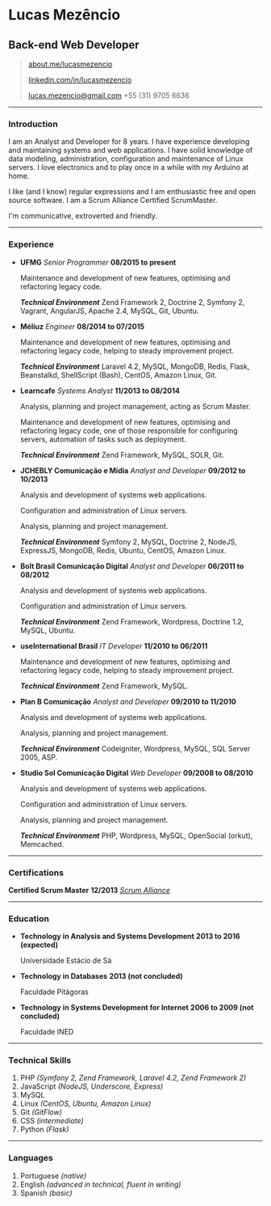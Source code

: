 # Lucas Mezêncio
## Back-end Web Developer

> [about.me/lucasmezencio](http://about.me/lucasmezencio)
>
> [linkedin.com/in/lucasmezencio](http://linkedin.com/in/lucasmezencio)
>
> [lucas.mezencio@gmail.com](mailto:lucas.mezencio@gmail.com)
> +55 (31) 9705 6636

------
### Introduction

I am an Analyst and Developer for 8 years.
I have experience developing and maintaining systems and web applications.
I have solid knowledge of data modeling, administration, configuration and maintenance of Linux servers.
I love electronics and to play once in a while with my Arduino at home.

I like (and I know) regular expressions and I am enthusiastic free and open source software.
I am a Scrum Alliance Certified ScrumMaster.

I'm communicative, extroverted and friendly.

------
### Experience

* **UFMG** *Senior Programmer* __08/2015 to present__

    Maintenance and development of new features, optimising and refactoring legacy code.

    ***Technical Environment*** Zend Framework 2, Doctrine 2, Symfony 2, Vagrant, AngularJS, Apache 2.4, MySQL, Git, Ubuntu.

* **Méliuz** *Engineer* __08/2014 to 07/2015__

    Maintenance and development of new features, optimising and refactoring legacy code, helping to steady improvement project.

    ***Technical Environment*** Laravel 4.2, MySQL, MongoDB, Redis, Flask, Beanstalkd, ShellScript (Bash), CentOS, Amazon Linux, Git.

* **Learncafe** *Systems Analyst* __11/2013 to 08/2014__

    Analysis, planning and project management, acting as Scrum Master.

    Maintenance and development of new features, optimising and refactoring legacy code, one of those responsible for configuring servers, automation of tasks such as deployment.

    ***Technical Environment*** Zend Framework, MySQL, SOLR, Git.

* **JCHEBLY Comunicação e Mídia** *Analyst and Developer* __09/2012 to 10/2013__

    Analysis and development of systems web applications.

    Configuration and administration of Linux servers.

    Analysis, planning and project management.

    ***Technical Environment*** Symfony 2, MySQL, Doctrine 2, NodeJS, ExpressJS, MongoDB, Redis, Ubuntu, CentOS, Amazon Linux.

* **Bolt Brasil Comunicação Digital** *Analyst and Developer* __06/2011 to 08/2012__

    Analysis and development of systems web applications.

    Configuration and administration of Linux servers.

    ***Technical Environment*** Zend Framework, Wordpress, Doctrine 1.2, MySQL, Ubuntu.

* **useInternational Brasil** *IT Developer* __11/2010 to 06/2011__

    Maintenance and development of new features, optimising and refactoring legacy code, helping to steady improvement project.

    ***Technical Environment*** Zend Framework, MySQL.

* **Plan B Comunicação** *Analyst and Developer* __09/2010 to 11/2010__

    Analysis and development of systems web applications.

    Analysis, planning and project management.

    ***Technical Environment*** Codeigniter, Wordpress, MySQL, SQL Server 2005, ASP.

* **Studio Sol Comunicação Digital** *Web Developer* __09/2008 to 08/2010__

    Analysis and development of systems web applications.

    Configuration and administration of Linux servers.

    Analysis, planning and project management.

    ***Technical Environment*** PHP, Wordpress, MySQL, OpenSocial (orkut), Memcached.

------
### Certifications

**Certified Scrum Master** __12/2013__
    [*Scrum Alliance*](http://www.scrumalliance.org/community/profile/lmezencio)

------
### Education

* **Technology in Analysis and Systems Development** __2013 to 2016 (expected)__

    Universidade Estácio de Sá

* **Technology in Databases** __2013 (not concluded)__

    Faculdade Pitágoras

* **Technology in Systems Development for Internet** __2006 to 2009 (not concluded)__

    Faculdade INED

------
### Technical Skills

1. PHP *(Symfony 2, Zend Framework, Laravel 4.2, Zend Framework 2)*
2. JavaScript *(NodeJS, Underscore, Express)*
3. MySQL
4. Linux *(CentOS, Ubuntu, Amazon Linux)*
5. Git *(GitFlow)*
6. CSS *(intermediate)*
7. Python *(Flask)*

------
### Languages

1. Portuguese *(native)*
2. English *(advanced in technical, fluent in writing)*
3. Spanish *(basic)*
